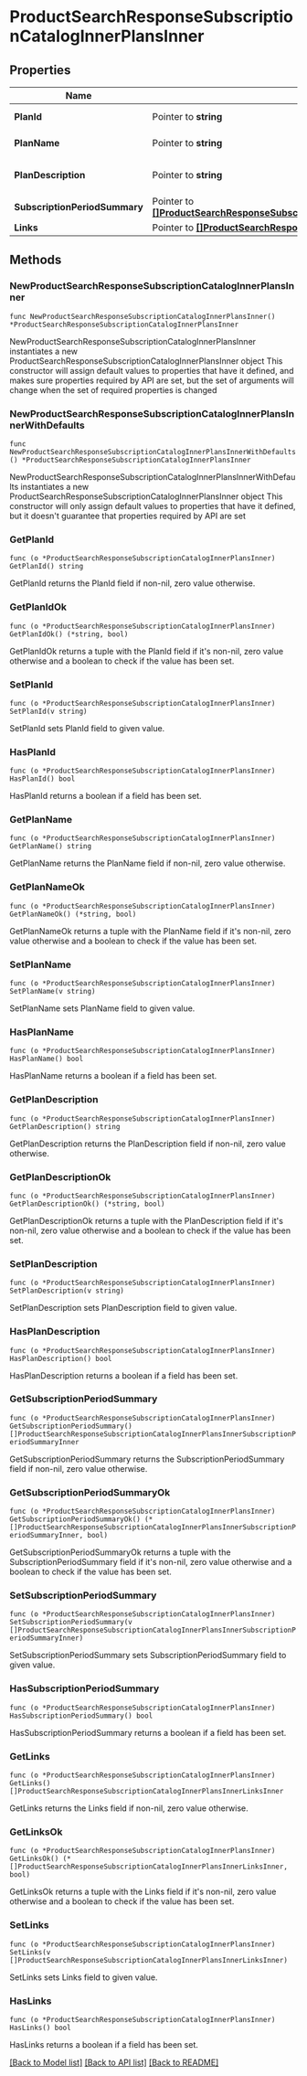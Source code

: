 # ProductSearchResponseSubscriptionCatalogInnerPlansInner

## Properties

Name | Type | Description | Notes
------------ | ------------- | ------------- | -------------
**PlanId** | Pointer to **string** | ID of the Plan. | [optional] 
**PlanName** | Pointer to **string** | Name of the Plan. | [optional] 
**PlanDescription** | Pointer to **string** | The description of the Plan | [optional] 
**SubscriptionPeriodSummary** | Pointer to [**[]ProductSearchResponseSubscriptionCatalogInnerPlansInnerSubscriptionPeriodSummaryInner**](ProductSearchResponseSubscriptionCatalogInnerPlansInnerSubscriptionPeriodSummaryInner.md) |  | [optional] 
**Links** | Pointer to [**[]ProductSearchResponseSubscriptionCatalogInnerPlansInnerLinksInner**](ProductSearchResponseSubscriptionCatalogInnerPlansInnerLinksInner.md) |  | [optional] 

## Methods

### NewProductSearchResponseSubscriptionCatalogInnerPlansInner

`func NewProductSearchResponseSubscriptionCatalogInnerPlansInner() *ProductSearchResponseSubscriptionCatalogInnerPlansInner`

NewProductSearchResponseSubscriptionCatalogInnerPlansInner instantiates a new ProductSearchResponseSubscriptionCatalogInnerPlansInner object
This constructor will assign default values to properties that have it defined,
and makes sure properties required by API are set, but the set of arguments
will change when the set of required properties is changed

### NewProductSearchResponseSubscriptionCatalogInnerPlansInnerWithDefaults

`func NewProductSearchResponseSubscriptionCatalogInnerPlansInnerWithDefaults() *ProductSearchResponseSubscriptionCatalogInnerPlansInner`

NewProductSearchResponseSubscriptionCatalogInnerPlansInnerWithDefaults instantiates a new ProductSearchResponseSubscriptionCatalogInnerPlansInner object
This constructor will only assign default values to properties that have it defined,
but it doesn't guarantee that properties required by API are set

### GetPlanId

`func (o *ProductSearchResponseSubscriptionCatalogInnerPlansInner) GetPlanId() string`

GetPlanId returns the PlanId field if non-nil, zero value otherwise.

### GetPlanIdOk

`func (o *ProductSearchResponseSubscriptionCatalogInnerPlansInner) GetPlanIdOk() (*string, bool)`

GetPlanIdOk returns a tuple with the PlanId field if it's non-nil, zero value otherwise
and a boolean to check if the value has been set.

### SetPlanId

`func (o *ProductSearchResponseSubscriptionCatalogInnerPlansInner) SetPlanId(v string)`

SetPlanId sets PlanId field to given value.

### HasPlanId

`func (o *ProductSearchResponseSubscriptionCatalogInnerPlansInner) HasPlanId() bool`

HasPlanId returns a boolean if a field has been set.

### GetPlanName

`func (o *ProductSearchResponseSubscriptionCatalogInnerPlansInner) GetPlanName() string`

GetPlanName returns the PlanName field if non-nil, zero value otherwise.

### GetPlanNameOk

`func (o *ProductSearchResponseSubscriptionCatalogInnerPlansInner) GetPlanNameOk() (*string, bool)`

GetPlanNameOk returns a tuple with the PlanName field if it's non-nil, zero value otherwise
and a boolean to check if the value has been set.

### SetPlanName

`func (o *ProductSearchResponseSubscriptionCatalogInnerPlansInner) SetPlanName(v string)`

SetPlanName sets PlanName field to given value.

### HasPlanName

`func (o *ProductSearchResponseSubscriptionCatalogInnerPlansInner) HasPlanName() bool`

HasPlanName returns a boolean if a field has been set.

### GetPlanDescription

`func (o *ProductSearchResponseSubscriptionCatalogInnerPlansInner) GetPlanDescription() string`

GetPlanDescription returns the PlanDescription field if non-nil, zero value otherwise.

### GetPlanDescriptionOk

`func (o *ProductSearchResponseSubscriptionCatalogInnerPlansInner) GetPlanDescriptionOk() (*string, bool)`

GetPlanDescriptionOk returns a tuple with the PlanDescription field if it's non-nil, zero value otherwise
and a boolean to check if the value has been set.

### SetPlanDescription

`func (o *ProductSearchResponseSubscriptionCatalogInnerPlansInner) SetPlanDescription(v string)`

SetPlanDescription sets PlanDescription field to given value.

### HasPlanDescription

`func (o *ProductSearchResponseSubscriptionCatalogInnerPlansInner) HasPlanDescription() bool`

HasPlanDescription returns a boolean if a field has been set.

### GetSubscriptionPeriodSummary

`func (o *ProductSearchResponseSubscriptionCatalogInnerPlansInner) GetSubscriptionPeriodSummary() []ProductSearchResponseSubscriptionCatalogInnerPlansInnerSubscriptionPeriodSummaryInner`

GetSubscriptionPeriodSummary returns the SubscriptionPeriodSummary field if non-nil, zero value otherwise.

### GetSubscriptionPeriodSummaryOk

`func (o *ProductSearchResponseSubscriptionCatalogInnerPlansInner) GetSubscriptionPeriodSummaryOk() (*[]ProductSearchResponseSubscriptionCatalogInnerPlansInnerSubscriptionPeriodSummaryInner, bool)`

GetSubscriptionPeriodSummaryOk returns a tuple with the SubscriptionPeriodSummary field if it's non-nil, zero value otherwise
and a boolean to check if the value has been set.

### SetSubscriptionPeriodSummary

`func (o *ProductSearchResponseSubscriptionCatalogInnerPlansInner) SetSubscriptionPeriodSummary(v []ProductSearchResponseSubscriptionCatalogInnerPlansInnerSubscriptionPeriodSummaryInner)`

SetSubscriptionPeriodSummary sets SubscriptionPeriodSummary field to given value.

### HasSubscriptionPeriodSummary

`func (o *ProductSearchResponseSubscriptionCatalogInnerPlansInner) HasSubscriptionPeriodSummary() bool`

HasSubscriptionPeriodSummary returns a boolean if a field has been set.

### GetLinks

`func (o *ProductSearchResponseSubscriptionCatalogInnerPlansInner) GetLinks() []ProductSearchResponseSubscriptionCatalogInnerPlansInnerLinksInner`

GetLinks returns the Links field if non-nil, zero value otherwise.

### GetLinksOk

`func (o *ProductSearchResponseSubscriptionCatalogInnerPlansInner) GetLinksOk() (*[]ProductSearchResponseSubscriptionCatalogInnerPlansInnerLinksInner, bool)`

GetLinksOk returns a tuple with the Links field if it's non-nil, zero value otherwise
and a boolean to check if the value has been set.

### SetLinks

`func (o *ProductSearchResponseSubscriptionCatalogInnerPlansInner) SetLinks(v []ProductSearchResponseSubscriptionCatalogInnerPlansInnerLinksInner)`

SetLinks sets Links field to given value.

### HasLinks

`func (o *ProductSearchResponseSubscriptionCatalogInnerPlansInner) HasLinks() bool`

HasLinks returns a boolean if a field has been set.


[[Back to Model list]](../README.md#documentation-for-models) [[Back to API list]](../README.md#documentation-for-api-endpoints) [[Back to README]](../README.md)


